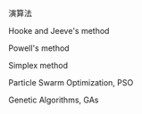 演算法

Hooke and Jeeve's method

Powell's method

Simplex method

Particle Swarm Optimization, PSO

Genetic Algorithms, GAs
